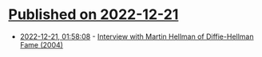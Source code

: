 # [Published on 2022-12-21](index.md)

* [2022-12-21, 01:58:08](https://news.ycombinator.com/item?id=34075775) - [Interview with Martin Hellman of Diffie-Hellman Fame (2004)](https://conservancy.umn.edu/bitstream/handle/11299/107353/oh375mh.pdf?sequence=1&isAllowed=y)
